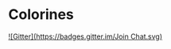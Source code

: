 Colorines
=========
[![Gitter](https://badges.gitter.im/Join Chat.svg)](https://gitter.im/garciparedes/Colorines?utm_source=badge&utm_medium=badge&utm_campaign=pr-badge&utm_content=badge)
